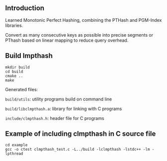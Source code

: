<!-- [![CodeQL](https://github.com/jermp/pthash/actions/workflows/codeql.yml/badge.svg)](https://github.com/jermp/pthash/actions/workflows/codeql.yml) -->


Introduction
----
Learned Monotonic Perfect Hashing, combining the PTHash and PGM-Index libraries. 

Convert as many consecutive keys as possible into precise segments or PThash based on linear mapping to reduce query overhead.

## Build lmpthash
	mkdir build
	cd build
	cmake ..
	make

Generated files:

`build/utils`: utility programs build on command line

`build/libclmpthash.a`: library for linking with C programs

`include/clmpthash.h`: header file for C programs


## Example of including clmpthash in C source file
	cd example
	gcc -o ctest clmpthash_test.c -L../build -lclmpthash -lstdc++ -lm -lpthread
